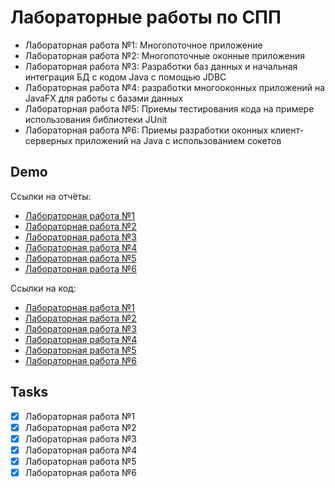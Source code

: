 # Лабораторные работы по СПП

- Лабораторная работа №1: Многопоточное приложение
- Лабораторная работа №2: Многопоточные оконные приложения
- Лабораторная работа №3: Разработки баз данных и начальная интеграция БД с кодом Java с помощью JDBC
- Лабораторная работа №4: разработки многооконных приложений на JavaFX для работы с базами данных
- Лабораторная работа №5: Приемы тестирования кода на примере использования библиотеки JUnit
- Лабораторная работа №6: Приемы разработки оконных клиент-серверных приложений на Java с использованием сокетов

## Demo

Ссылки на отчёты:

- [Лабораторная работа №1](https://raw.githubusercontent.com/Pavel-Innokentevich-Galanin/6sem_SPP/gh-pages/%D0%A1%D0%9F%D0%9F_2%D1%81%D0%B5%D0%BC_%D0%9F%D0%9E-4_%D0%93%D0%B0%D0%BB%D0%B0%D0%BD%D0%B8%D0%BD_%D0%BB%D0%B0%D0%B11.pdf)
- [Лабораторная работа №2](https://raw.githubusercontent.com/Pavel-Innokentevich-Galanin/6sem_SPP/gh-pages/%D0%A1%D0%9F%D0%9F_2%D1%81%D0%B5%D0%BC_%D0%9F%D0%9E-4_%D0%93%D0%B0%D0%BB%D0%B0%D0%BD%D0%B8%D0%BD_%D0%BB%D0%B0%D0%B12.pdf)
- [Лабораторная работа №3](https://raw.githubusercontent.com/Pavel-Innokentevich-Galanin/6sem_SPP/gh-pages/%D0%A1%D0%9F%D0%9F_2%D1%81%D0%B5%D0%BC_%D0%9F%D0%9E-4_%D0%93%D0%B0%D0%BB%D0%B0%D0%BD%D0%B8%D0%BD_%D0%BB%D0%B0%D0%B13.pdf)
- [Лабораторная работа №4](https://raw.githubusercontent.com/Pavel-Innokentevich-Galanin/6sem_SPP/gh-pages/%D0%A1%D0%9F%D0%9F_2%D1%81%D0%B5%D0%BC_%D0%9F%D0%9E-4_%D0%93%D0%B0%D0%BB%D0%B0%D0%BD%D0%B8%D0%BD_%D0%BB%D0%B0%D0%B14.pdf)
- [Лабораторная работа №5](https://raw.githubusercontent.com/Pavel-Innokentevich-Galanin/6sem_SPP/gh-pages/%D0%A1%D0%9F%D0%9F_2%D1%81%D0%B5%D0%BC_%D0%9F%D0%9E-4_%D0%93%D0%B0%D0%BB%D0%B0%D0%BD%D0%B8%D0%BD_%D0%BB%D0%B0%D0%B15.pdf)
- [Лабораторная работа №6](https://raw.githubusercontent.com/Pavel-Innokentevich-Galanin/6sem_SPP/gh-pages/%D0%A1%D0%9F%D0%9F_2%D1%81%D0%B5%D0%BC_%D0%9F%D0%9E-4_%D0%93%D0%B0%D0%BB%D0%B0%D0%BD%D0%B8%D0%BD_%D0%BB%D0%B0%D0%B16.pdf)

Ссылки на код:

- [Лабораторная работа №1](https://github.com/Pavel-Innokentevich-Galanin/6sem_SPP/tree/Galanin_Pavel/lab1/sources)
- [Лабораторная работа №2](https://github.com/Pavel-Innokentevich-Galanin/6sem_SPP/tree/Galanin_Pavel/lab2/sources)
- [Лабораторная работа №3](https://github.com/Pavel-Innokentevich-Galanin/6sem_SPP/tree/Galanin_Pavel/lab3/sources)
- [Лабораторная работа №4](https://github.com/Pavel-Innokentevich-Galanin/6sem_SPP/tree/Galanin_Pavel/lab4/sources)
- [Лабораторная работа №5](https://github.com/Pavel-Innokentevich-Galanin/6sem_SPP/tree/Galanin_Pavel/lab5/sources)
- [Лабораторная работа №6](https://github.com/Pavel-Innokentevich-Galanin/6sem_SPP/tree/Galanin_Pavel/lab6/sources)

## Tasks

- [x] Лабораторная работа №1
- [x] Лабораторная работа №2
- [x] Лабораторная работа №3
- [x] Лабораторная работа №4
- [x] Лабораторная работа №5
- [x] Лабораторная работа №6
